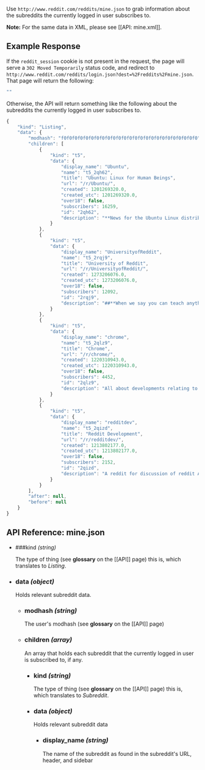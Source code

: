 Use `http://www.reddit.com/reddits/mine.json` to grab information about the subreddits the currently logged in user subscribes to.

**Note:** For the same data in XML, please see [[API: mine.xml]].

## Example Response

If the `reddit_session` cookie is not present in the request, the page will serve a `302 Moved Temporarily` status code, and redirect to `http://www.reddit.com/reddits/login.json?dest=%2Freddits%2Fmine.json`. That page will return the following:

```javascript
""
```

Otherwise, the API will return something like the following about the subreddits the currently logged in user subscribes to.

```javascript
{
    "kind": "Listing",
    "data": {
        "modhash": "f0f0f0f0f0f0f0f0f0f0f0f0f0f0f0f0f0f0f0f0f0f0f0f0f0",
        "children": [
            {
                "kind": "t5",
                "data": {
                    "display_name": "Ubuntu",
                    "name": "t5_2qh62",
                    "title": "Ubuntu: Linux for Human Beings",
                    "url": "/r/Ubuntu/",
                    "created": 1201269320.0,
                    "created_utc": 1201269320.0,
                    "over18": false,
                    "subscribers": 16259,
                    "id": "2qh62",
                    "description": "**News for the Ubuntu Linux distribution**\n\nNote that this subreddit is intended primarily for news and information, **not tech support**. If you are in need of support, try one of the following sites:\n\n* [Official Ubuntu Documentation](https://help.ubuntu.com/)\n\n* [Official Ubuntu Forums](http://ubuntuforums.org/)\n\n* [Ubuntu Manual](http://ubuntu-manual.org/)\n\n* [/r/LinuxQuestions](http://www.reddit.com/r/linuxquestions)\n\n* [Ask Ubuntu](http://askubuntu.com/)\n\n* [#ubuntu on irc.freenode.net](http://webchat.freenode.net/?channels=ubuntu)\n\n\nAdditionally, feel free to message us if your (non-spam!) link/post is accidentally trapped in our **spam filter**, and we'll sort it out."
                }
            },
            {
                "kind": "t5",
                "data": {
                    "display_name": "UniversityofReddit",
                    "name": "t5_2rqj9",
                    "title": "University of Reddit",
                    "url": "/r/UniversityofReddit/",
                    "created": 1273206076.0,
                    "created_utc": 1273206076.0,
                    "over18": false,
                    "subscribers": 12092,
                    "id": "2rqj9",
                    "description": "##**When we say you can teach anything, we mean anything!**\n\n* [Read our FAQ](http://universityofreddit.com/help)\n\n* [View course offerings](http://universityofreddit.com/)\n\n* [Create a class](http://universityofreddit.com/register)\n\n* [Follow us on Twitter](http://twitter.com/uofreddit)\n\n* [Like us on Facebook](http://www.facebook.com/pages/University-of-Reddit/141410715882099)\n\n* Join us on IRC - irc.freenode.org #universityofreddit\n\nCheck out some of our friends at [/r/DepthHub](http://reddit.com/r/DepthHub), [/r/MethodHub](http://reddit.com/r/MethodHub), [/r/LanguageLearning](http://reddit.com/r/LanguageLearning), and [/r/food2](http://reddit.com/r/food2)."
                }
            },
            {
                "kind": "t5",
                "data": {
                    "display_name": "chrome",
                    "name": "t5_2qlz9",
                    "title": "Chrome",
                    "url": "/r/chrome/",
                    "created": 1220310943.0,
                    "created_utc": 1220310943.0,
                    "over18": false,
                    "subscribers": 4452,
                    "id": "2qlz9",
                    "description": "All about developments relating to Google's web browser. Post links, ask questions &amp; discuss Chrome-related subjects.\n\nDo not post to blogs that are simply re-hosting information ripped off from another site. Please post directly to original source where possible.\n\n[**Essential Chrome Extensions**](http://goo.gl/qurcI)\n\nFor other Google related posts, try [**/r/Google**](http://goo.gl/f3liW), [**/r/Chromium**](http://goo.gl/vFp9b) and [**/r/Android**](http://goo.gl/qdCkG)\n\n####Questions? Problems? Submission not showing up? Spot a spammer or a troll? Message the mods and we will look into it ASAP."
                }
            },
            {
                "kind": "t5",
                "data": {
                    "display_name": "redditdev",
                    "name": "t5_2qizd",
                    "title": "Reddit Development",
                    "url": "/r/redditdev/",
                    "created": 1213802177.0,
                    "created_utc": 1213802177.0,
                    "over18": false,
                    "subscribers": 2152,
                    "id": "2qizd",
                    "description": "A reddit for discussion of reddit API clients and the reddit source code.\n\n* [Get the code on github!](http://github.com/reddit)\n* [Join the mailing list](http://groups.google.com/group/reddit-dev)\n* [Harass us on IRC: `#reddit-dev` on irc.freenode.net](http://webchat.freenode.net/?channels=reddit-dev) (you can PM `spladug` if we're not in the channel: we're usually at least signed on)\n\n\nPlease please please confine discussion to reddit code instead of using this as a soapbox to talk to the admins. In particular, use [/r/ideasfortheadmins](/r/ideasfortheadmins) for feature ideas and [/r/bugs](/r/bugs) for bugs unless you're planning to write a patch. If you have general reddit questions, try [/r/help](/r/help)."
                }
            }
        ],
        "after": null,
        "before": null
    }
}
```

## API Reference: mine.json

- ###kind  *(string)*

    The type of thing (see **glossary** on the [[API]] page) this is, which translates to *Listing*.

- ### data *(object)*

    Holds relevant subreddit data.

    - ### modhash *(string)*

        The user's modhash (see **glossary** on the [[API]] page)

    - ### children *(array)*

        An array that holds each subreddit that the currently logged in user is subscribed to, if any.

        - ### kind *(string)*

            The type of thing (see **glossary** on the [[API]] page) this is, which translates to *Subreddit*.

        - ### data *(object)*

            Holds relevant subreddit data

            - ### display_name *(string)*

                The name of the subreddit as found in the subreddit's URL, header, and sidebar